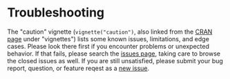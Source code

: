 # Troubleshooting

The "caution" vignette (`vignette("caution")`, also linked from the [CRAN page](https://CRAN.R-project.org/package=drake) under "vignettes") lists some known issues, limitations, and edge cases. Please look there first if you encounter problems or unexpected behavior. If that fails, please search the [issues page](https://github.com/wlandau-lilly/drake/issues), taking care to browse the closed issues as well. If you are still unsatisfied, please submit your bug report, question, or feature reqest as a [new issue](https://github.com/wlandau-lilly/drake/issues/new).
